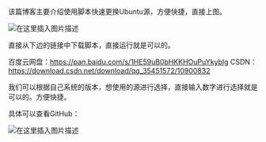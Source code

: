 
该篇博客主要介绍使用脚本快速更换Ubuntu源，方便快捷，直接上图。

![在这里插入图片描述](https://img-blog.csdnimg.cn/20190107152645686.gif)

直接从下边的链接中下载脚本，直接运行就是可以的。

百度云网盘：https://pan.baidu.com/s/1HE59uB0bHKKHOuPuYkybIg
CSDN：https://download.csdn.net/download/qq_35451572/10900832

我们可以根据自己系统的版本，想使用的源进行选择，直接输入数字进行选择就是可以的。方便快捷。

具体可以查看GitHub：

![在这里插入图片描述](https://img-blog.csdnimg.cn/20190107153257235.png)
